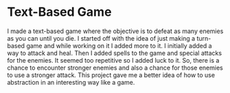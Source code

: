 # Text-Based Game
I made a text-based game where the objective is to defeat as many enemies as you can until you die. I started off with the idea of just making a turn-based game and while working on it I added more to it. I initially added a way to attack and heal. Then I added spells to the game and special attacks for the enemies. It seemed too repetitive so I added luck to it. So, there is a chance to encounter stronger enemies and also a chance for those enemies to use a stronger attack. This project gave me a better idea of how to use abstraction in an interesting way like a game.
